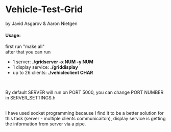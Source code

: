 # Vehicle-Test-Grid
 by Javid Asgarov
  & Aaron Nietgen

<h4>Usage:</h4> 
first run "make all" <br>
after that you can run <br>
<ul>
<li>1 server: 	       <b>./gridserver -x NUM -y NUM</b></li>
<li>1 display service: <b>./griddisplay</b></li>
<li>up to 26 clients:  <b>./vehicleclient CHAR</b></li>
</ul>
<br>

By default SERVER will run on PORT 5000, you can change PORT NUMBER in SERVER_SETTINGS.h

<br>
I have used socket programming because I find it to be a better solution for this task (server - multiple clients communicaiton), 
display service is getting the information from server via a pipe. 
